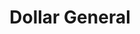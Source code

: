 ---
title: "Dollar General"
url: /indianapolis/dollar-general-north-illinois-street/
shop: variety store
---